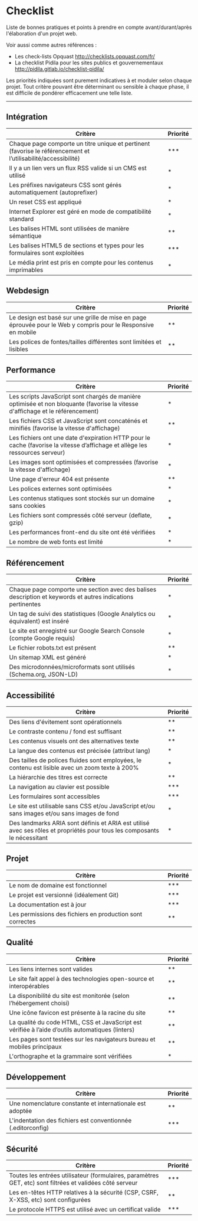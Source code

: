 
# Checklist

Liste de bonnes pratiques et points à prendre en compte avant/durant/après l'élaboration d'un projet web.

Voir aussi comme autres références :
* Les check-lists Opquast http://checklists.opquast.com/fr/
* La checklist Pidila pour les sites publics et gouvernementaux http://pidila.gitlab.io/checklist-pidila/

Les priorités indiquées sont purement indicatives à et moduler selon chaque projet. Tout critère pouvant être déterminant ou sensible à chaque phase, il est difficile de pondérer efficacement une telle liste.

___

## Intégration

|Critère|Priorité|
| ------------- | ------------- |
| Chaque page comporte un titre unique et pertinent (favorise le référencement et l’utilisabilité/accessibilité) | *** |
| Il y a un lien vers un flux RSS valide si un CMS est utilisé | * |
| Les préfixes navigateurs CSS sont gérés automatiquement (autoprefixer) | * |
| Un reset CSS est appliqué | * |
| Internet Explorer est géré en mode de compatibilité standard | * |
| Les balises HTML sont utilisées de manière sémantique | ** |
| Les balises HTML5 de sections et types pour les formulaires sont exploitées | *** |
| Le média print est pris en compte pour les contenus imprimables | * |

## Webdesign

|Critère|Priorité|
| ------------- | ------------- |
| Le design est basé sur une grille de mise en page éprouvée pour le Web y compris pour le Responsive en mobile | ** |
| Les polices de fontes/tailles différentes sont limitées et lisibles | ** |

## Performance

|Critère|Priorité|
| ------------- | ------------- |
| Les scripts JavaScript sont chargés de manière optimisée et non bloquante (favorise la vitesse d'affichage et le référencement) | * |
| Les fichiers CSS et JavaScript sont concaténés et minifiés (favorise la vitesse d'affichage) | ** |
| Les fichiers ont une date d'expiration HTTP pour le cache (favorise la vitesse d’affichage et allège les ressources serveur) | * |
| Les images sont optimisées et compressées (favorise la vitesse d'affichage) | * |
| Une page d'erreur 404 est présente | ** |
| Les polices externes sont optimisées | * |
| Les contenus statiques sont stockés sur un domaine sans cookies | * |
| Les fichiers sont compressés côté serveur (deflate, gzip) | * |
| Les performances front-end du site ont été vérifiées | * |
| Le nombre de web fonts est limité | * |

## Référencement

|Critère|Priorité|
| ------------- | ------------- |
| Chaque page comporte une section <head> avec des balises <meta> description et keywords et autres indications pertinentes | * |
| Un tag de suivi des statistiques (Google Analytics ou équivalent) est inséré | * |
| Le site est enregistré sur Google Search Console (compte Google requis) | * |
| Le fichier robots.txt est présent | ** |
| Un sitemap XML est généré | * |
| Des microdonnées/microformats sont utilisés (Schema.org, JSON-LD) | * |

## Accessibilité

|Critère|Priorité|
| ------------- | ------------- |
| Des liens d'évitement sont opérationnels | ** |
| Le contraste contenu / fond est suffisant | ** |
| Les contenus visuels ont des alternatives texte | ** |
| La langue des contenus est précisée (attribut lang) | * |
| Des tailles de polices fluides sont employées, le contenu est lisible avec un zoom texte à 200% | * |
| La hiérarchie des titres est correcte | ** |
| La navigation au clavier est possible | *** |
| Les formulaires sont accessibles | *** |
| Le site est utilisable sans CSS et/ou JavaScript et/ou sans images et/ou sans images de fond | * |
| Des landmarks ARIA sont définis et ARIA est utilisé avec ses rôles et propriétés pour tous les composants le nécessitant | * |

## Projet

|Critère|Priorité|
| ------------- | ------------- |
| Le nom de domaine est fonctionnel | *** |
| Le projet est versionné (idéalement Git) | *** |
| La documentation est à jour | *** |
| Les permissions des fichiers en production sont correctes | ** |

## Qualité

|Critère|Priorité|
| ------------- | ------------- |
| Les liens internes sont valides | ** |
| Le site fait appel à des technologies open-source et interopérables | ** |
| La disponibilité du site est monitorée (selon l’hébergement choisi) | ** |
| Une icône favicon est présente à la racine du site | ** |
| La qualité du code HTML, CSS et JavaScript est vérifiée à l’aide d’outils automatiques (linters) | ** |
| Les pages sont testées sur les navigateurs bureau et mobiles principaux | ** |
| L'orthographe et la grammaire sont vérifiées | * |

## Développement

|Critère|Priorité|
| ------------- | ------------- |
| Une nomenclature constante et internationale est adoptée | ** |
| L'indentation des fichiers est conventionnée (.editorconfig) | *** |

## Sécurité

|Critère|Priorité|
| ------------- | ------------- |
| Toutes les entrées utilisateur (formulaires, paramètres GET, etc) sont filtrées et validées côté serveur | *** |
| Les en-têtes HTTP relatives à la sécurité (CSP, CSRF, X-XSS, etc) sont configurées | ** |
| Le protocole HTTPS est utilisé avec un certificat valide | *** |


